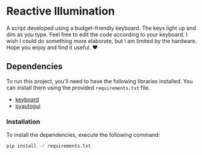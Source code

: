 # Reactive Illumination

A script developed using a budget-friendly keyboard. The keys light up and dim as you type. Feel free to edit the code according to your keyboard. I wish I could do something more elaborate, but I am limited by the hardware. Hope you enjoy and find it useful. ❤️

## Dependencies

To run this project, you'll need to have the following libraries installed. You can install them using the provided `requirements.txt` file.

- [keyboard](https://pypi.org/project/keyboard/)
- [pyautogui](https://pyautogui.readthedocs.io/en/latest/#)

### Installation

To install the dependencies, execute the following command:

```bash
pip install -r requirements.txt